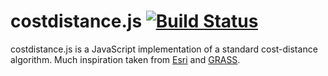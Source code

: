# costdistance.js [![Build Status](https://travis-ci.org/atogle/costdistance.js.png)](https://travis-ci.org/atogle/costdistance.js)

costdistance.js is a JavaScript implementation of a standard cost-distance algorithm. Much inspiration taken from [Esri](http://webhelp.esri.com/arcgisdesktop/9.3/index.cfm?TopicName=Cost%20Distance%20algorithm) and [GRASS](http://svn.osgeo.org/grass/grass/trunk/raster/r.cost/r.cost.html).

